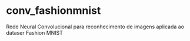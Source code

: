 # conv_fashionmnist
Rede Neural Convolucional para reconhecimento de imagens aplicada ao dataser Fashion MNIST
